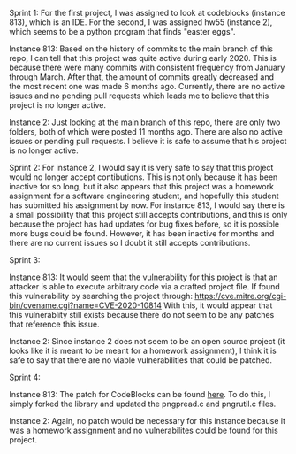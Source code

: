 Sprint 1:
For the first project, I was assigned to look at codeblocks (instance 813), which is an IDE. For the second, I was assigned hw55 (instance 2), which seems to be a python program that finds "easter eggs".

Instance 813:
Based on the history of commits to the main branch of this repo, I can tell that this project was quite active during early 2020. This is because there were many commits with consistent frequency from January through March. After that, the amount of commits greatly decreased and the most recent one was made 6 months ago. Currently, there are no active issues and no pending pull requests which leads me to believe that this project is no longer active.

Instance 2:
Just looking at the main branch of this repo, there are only two folders, both of which were posted 11 months ago. There are also no active issues or pending pull requests. I believe it is safe to assume that his project is no longer active.

Sprint 2:
For instance 2, I would say it is very safe to say that this project would no longer accept contibutions. This is not only because it has been inactive for so long, but it also appears that this project was a homework assignment for a software engineering student, and hopefully this student has submitted his assignment by now. For instance 813, I would say there is a small possibility that this project still accepts contributions, and this is only because the project has had updates for bug fixes before, so it is possible more bugs could be found. However, it has been inactive for months and there are no current issues so I doubt it still accepts contributions.

Sprint 3:

Instance 813:
It would seem that the vulnerability for this project is that an attacker is able to execute arbitrary code via a crafted project file. If found this vulnerability by searching the project through: https://cve.mitre.org/cgi-bin/cvename.cgi?name=CVE-2020-10814  With this, it would appear that this vulnerablity still exists because there do not seem to be any patches that reference this issue.

Instance 2:
Since instance 2 does not seem to be an open source project (it looks like it is meant to be meant for a homework assignment), I think it is safe to say that there are no viable vulnerabilities that could be patched.

Sprint 4:

Instance 813:
The patch for CodeBlocks can be found [here](https://github.com/cromane1/codeblocks). To do this, I simply forked the library and updated the pngpread.c and pngrutil.c files.

Instance 2:
Again, no patch would be necessary for this instance because it was a homework assignment and no vulnerabilites could be found for this project.
